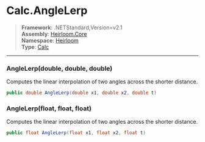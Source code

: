 # Calc.AngleLerp

> **Framework**: .NETStandard,Version=v2.1  
> **Assembly**: [Heirloom.Core][0]  
> **Namespace**: [Heirloom][0]  
> **Type**: [Calc][1]  

--------------------------------------------------------------------------------

### AngleLerp(double, double, double)

Computes the linear interpolation of two angles across the shorter distance.

```cs
public double AngleLerp(double x1, double x2, double t)
```

### AngleLerp(float, float, float)

Computes the linear interpolation of two angles across the shorter distance.

```cs
public float AngleLerp(float x1, float x2, float t)
```

[0]: ../Heirloom.Core.md
[1]: Heirloom.Calc.md
